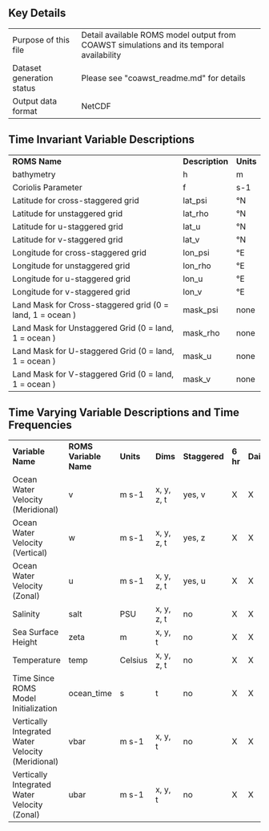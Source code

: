 ## Key Details

| | |
|:-----|:-----|
| Purpose of this file | Detail available ROMS model output from COAWST simulations and its temporal availability |
| Dataset generation status | Please see "coawst_readme.md" for details |
| Output data format | NetCDF |



## Time Invariant Variable Descriptions

| | | | 
|:-----|:-----|:-----|
| **ROMS Name** | **Description** | **Units** |
| bathymetry | h | m |
| Coriolis Parameter | f | s-1|
| Latitude for cross-staggered grid | lat_psi | °N | 
| Latitude for unstaggered grid | lat_rho | °N |
| Latitude for u-staggered grid | lat_u | °N |
| Latitude for v-staggered grid | lat_v | °N |
| Longitude for cross-staggered grid | lon_psi |  °E |
| Longitude for unstaggered grid | lon_rho | °E |
| Longitude for u-staggered grid | lon_u | °E |
| Longitude for v-staggered grid | lon_v | °E |
| Land Mask for Cross-staggered grid (0 = land, 1 = ocean ) | mask_psi |  none |
| Land Mask for Unstaggered Grid (0 = land, 1 = ocean ) | mask_rho | none |
| Land Mask for U-staggered Grid (0 = land, 1 = ocean ) | mask_u | none |
| Land Mask for V-staggered Grid (0 = land, 1 = ocean ) | mask_v | none |


## Time Varying Variable Descriptions and Time Frequencies

| | | | | | | | |
|:-----|:-----|:-----|:-----|:-----|:-----|:-----|:-----|
| **Variable Name** | **ROMS Variable Name** | **Units** | **Dims** | **Staggered** | **6 hr** | **Daily** | **Monthly** |
| Ocean Water Velocity (Meridional) | v | m s-1 | x, y, z, t | yes, v | X | X | X |
| Ocean Water Velocity (Vertical) | w | m s-1 | x, y, z, t | yes, z | X | X | X |
| Ocean Water Velocity (Zonal) | u | m s-1 | x, y, z, t | yes, u | X | X | X |
| Salinity | salt | PSU | x, y, z, t | no | X | X | X |
| Sea Surface Height | zeta | m | x, y, t | no | X | X | X |
| Temperature | temp | Celsius | x, y, z, t | no | X | X | X |
| Time Since ROMS Model Initialization | ocean_time | s | t | no | X | X | X | 
| Vertically Integrated Water Velocity (Meridional) | vbar | m s-1 | x, y, t | no | X | X | X |
| Vertically Integrated Water Velocity (Zonal) | ubar | m s-1 | x, y, t | no | X | X | X |
